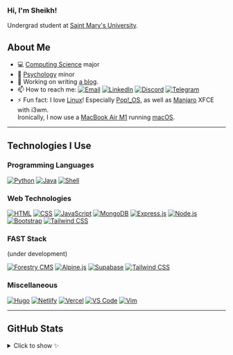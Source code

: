### Hi, I'm Sheikh!

Undergrad student at [Saint Mary's University][smu].

## About Me

-   💻 [Computing Science][smu_cs] major
-   🧠 [Psychology][smu_psyc] minor
-   🔭 Working on writing [a blog][cy_blog].
-   📫 How to reach me: [![Email][img_email]][email] [![LinkedIn][img_linkedin]][linkedin] [![Discord][img_discord]][discord] [![Telegram][img_telegram]][telegram]
-   ⚡ Fun fact: I love [Linux][wiki_linux]! Especially [Pop!\_OS][pop_os], as well as [Manjaro][manjaro] XFCE with i3wm.<br />Ironically, I now use a [MacBook Air M1][macbook_air] running [macOS][macos].

---

## Technologies I Use

### Programming Languages

[![Python][img_python]][python]
[![Java][img_java]][java]
[![Shell][img_bash]][zsh]

### Web Technologies

[![HTML][img_html]][html]
[![CSS][img_css]][css]
[![JavaScript][img_js]][js]
[![MongoDB][img_mongodb]][mongodb]
[![Express.js][img_express]][express]
[![Node.js][img_nodejs]][nodejs]
[![Bootstrap][img_bootstrap]][bootstrap]
[![Tailwind CSS][img_tailwind]][tailwind]

### FAST Stack

(under development)

[![Forestry CMS][img_forestry]][forestry]
[![Alpine.js][img_alpinejs]][alpinejs]
[![Supabase][img_supabase]][supabase]
[![Tailwind CSS][img_tailwind]][tailwind]

### Miscellaneous

[![Hugo][img_hugo]][hugo]
[![Netlify][img_netlify]][netlify]
[![Vercel][img_vercel]][vercel]
[![VS Code][img_vs_code]][vs_code]
[![Vim][img_vim]][vim]

---

## GitHub Stats

<details>
<summary>Click to show ✨</summary>
<br />

<div align="center">
    <img src="https://gitstatus.cybar.dev/api?username=cybardev&hide_border=true&theme=dark&show_icons=true&count_private=true&icon_color=ff86dd&bg_color=000" alt="stats" />
    <br />
    <img src="https://github-readme-streak-stats.herokuapp.com?user=cybardev&theme=highcontrast&hide_border=true&stroke=000&ring=ff86dd&fire=fff&currStreakLabel=fff&date_format=j%20M%5B%20Y%5D" alt="streaks">
    <br />
    <img src="https://gitstatus.cybar.dev/api/top-langs/?username=cybardev&layout=compact&hide_border=true&langs_count=8&theme=dark&bg_color=000" alt="languages" />
</div>

</details>

<!-- Links -->

[smu]: https://www.smu.ca/ "SMU website"
[smu_cs]: https://www.smu.ca/academics/computing-science-program.html "CS at SMU"
[smu_psyc]: https://www.smu.ca/academics/psychology-program.html "Psychology at SMU"
[cy_blog]: https://cybar.dev "cybar.dev"
[email]: mailto:sheikh@cybar.dev "sheikh@cybar.dev"
[linkedin]: https://linkedin.com/in/cybardev "Sheikh's LinkedIn"
[discord]: https://discord.com/users/316478839146676224 "cybardev#8757"
[telegram]: https://t.me/cybardev "@cybardev"
[wiki_linux]: https://en.wikipedia.org/wiki/Linux/ "Linux on Wikipedia"
[pop_os]: https://pop.system76.com/ "Pop!_OS"
[manjaro]: https://manjaro.org/ "Manjaro Linux"
[macbook_air]: https://www.apple.com/ca/macbook-air/ "Macbook Air on apple.com"
[macos]: https://www.apple.com/ca/macos/ "MacOS on apple.com"
[python]: https://www.python.org "Python"
[java]: https://www.java.com "Java"
[zsh]: https://www.zsh.org "Zsh"
[html]: https://developer.mozilla.org/en-US/docs/Web/HTML "HTML5"
[css]: https://developer.mozilla.org/en-US/docs/Web/CSS "CSS3"
[js]: https://www.javascript.com "Javascript (ES6 standard)"
[mongodb]: https://www.mongodb.com/ "MongoDB"
[express]: https://expressjs.com/ "Express.js"
[nodejs]: https://nodejs.org "Node.js"
[bootstrap]: https://getbootstrap.com "Bootstrap 5"
[tailwind]: https://tailwindcss.com "Tailwind CSS"
[forestry]: https://forestry.io "Forestry CMS"
[alpinejs]: https://alpinejs.dev "Alpine.js"
[supabase]: https://supabase.com "Supabase"
[hugo]: https://gohugo.io "Hugo - static site generator"
[netlify]: https://www.netlify.com "Netlify"
[vercel]: https://vercel.com "Vercel"
[vs_code]: https://code.visualstudio.com/ "Visual Studio Code"
[vim]: https://marketplace.visualstudio.com/items?itemname=vscodevim.vim "Vim Extension for VS Code"

<!-- Shields -->

[img_email]: https://img.shields.io/badge/-Email-grey?style=flat&logo=mail.ru
[img_linkedin]: https://img.shields.io/badge/-LinkedIn-grey?style=flat&logo=linkedin
[img_discord]: https://img.shields.io/badge/-Discord-grey?style=flat&logo=discord&logoColor=white
[img_telegram]: https://img.shields.io/badge/-Telegram-grey?style=flat&logo=minutemailer&logoColor=white
[img_python]: https://img.shields.io/badge/-Python-grey?style=for-the-badge&logo=python&logoColor=white
[img_java]: https://img.shields.io/badge/-Java-grey?style=for-the-badge&logo=java&logoColor=white
[img_bash]: https://img.shields.io/badge/-Shell-grey?style=for-the-badge&logo=gnubash&logoColor=white
[img_html]: https://img.shields.io/badge/-HTML-grey?style=for-the-badge&logo=html5
[img_css]: https://img.shields.io/badge/-CSS3-grey?style=for-the-badge&logo=css3&logoColor=cornflowerblue
[img_js]: https://img.shields.io/badge/-JS-grey?style=for-the-badge&logo=javascript
[img_mongodb]: https://img.shields.io/badge/-MongoDB-grey?style=for-the-badge&logo=mongodb
[img_express]: https://img.shields.io/badge/-Expressjs-grey?style=for-the-badge&logo=express
[img_nodejs]: https://img.shields.io/badge/-Node.js-grey?style=for-the-badge&logo=node.js
[img_bootstrap]: https://img.shields.io/badge/-Bootstrap-grey?style=for-the-badge&logo=bootstrap
[img_tailwind]: https://img.shields.io/badge/-Tailwind-grey?style=for-the-badge&logo=tailwindcss
[img_forestry]: https://img.shields.io/badge/-Forestry%20CMS-grey?style=for-the-badge&logo=forestry
[img_alpinejs]: https://img.shields.io/badge/-Alpine.js-grey?style=for-the-badge&logo=alpine.js
[img_supabase]: https://img.shields.io/badge/-supabase-grey?style=for-the-badge&logo=supabase
[img_hugo]: https://img.shields.io/badge/-hugo-grey?style=for-the-badge&logo=hugo&logoColor=white
[img_netlify]: https://img.shields.io/badge/-netlify-grey?style=for-the-badge&logo=netlify&logoColor=white
[img_vercel]: https://img.shields.io/badge/-vercel-grey?style=for-the-badge&logo=vercel
[img_vs_code]: https://img.shields.io/badge/-vs%20code-grey?style=for-the-badge&logo=visualstudiocode
[img_vim]: https://img.shields.io/badge/-vim-grey?style=for-the-badge&logo=vim

